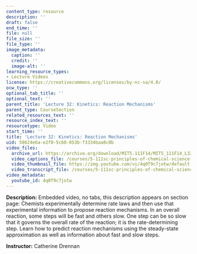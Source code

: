 ```yaml
---
content_type: resource
description: ''
draft: false
end_time: ''
file: null
file_size: ''
file_type: ''
image_metadata:
  caption: ''
  credit: ''
  image-alt: ''
learning_resource_types:
- Lecture Videos
license: https://creativecommons.org/licenses/by-nc-sa/4.0/
ocw_type: ''
optional_tab_title: ''
optional_text: ''
parent_title: 'Lecture 32: Kinetics: Reaction Mechanisms'
parent_type: CourseSection
related_resources_text: ''
resource_index_text: ''
resourcetype: Video
start_time: ''
title: 'Lecture 32: Kinetics: Reaction Mechanisms'
uid: 58624e6a-e2f0-5c68-053b-f3334baa8c0b
video_files:
  archive_url: https://archive.org/download/MIT5.111F14/MIT5_111F14_L32_300k.mp4
  video_captions_file: /courses/5-111sc-principles-of-chemical-science-fall-2014/25f199be150557859fe349cd6c9d66ba_4q0T9c7jotw.vtt
  video_thumbnail_file: https://img.youtube.com/vi/4q0T9c7jotw/default.jpg
  video_transcript_file: /courses/5-111sc-principles-of-chemical-science-fall-2014/323d5f7e28e2a81ebb2c58e64664d0b1_4q0T9c7jotw.pdf
video_metadata:
  youtube_id: 4q0T9c7jotw
---
```

**Description:** Embedded video, no tabs, this description appears on section page: Chemists experimentally determine rate laws and then use that experimental information to propose reaction mechanisms. In an overall reaction, some steps will be fast and others slow. One step can be so slow that it governs the overall rate of the reaction; it is the rate-determining step. Learn how to predict reaction mechanisms using the steady-state approximation as well as information about fast and slow steps.

**Instructor:** Catherine Drennan